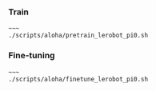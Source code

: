 ### Train
    ~~~
    ./scripts/aloha/pretrain_lerobot_pi0.sh

### Fine-tuning
    ~~~
    ./scripts/aloha/finetune_lerobot_pi0.sh